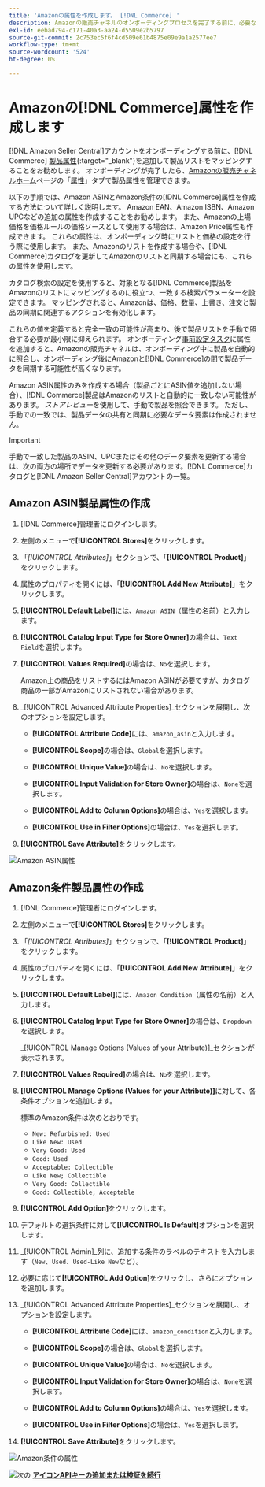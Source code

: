 ```yaml
---
title: 'Amazonの属性を作成します。 [!DNL Commerce] '
description: Amazonの販売チャネルのオンボーディングプロセスを完了する前に、必要な[!UICONTROL Commerce]製品属性があることを確認します。
exl-id: eebad794-c171-40a3-aa24-d5509e2b5797
source-git-commit: 2c753ec5f6f4cd509e61b4875e09e9a1a2577ee7
workflow-type: tm+mt
source-wordcount: '524'
ht-degree: 0%

---
```


# Amazonの[!DNL Commerce]属性を作成します

[!DNL Amazon Seller Central]アカウントをオンボーディングする前に、[!DNL Commerce] [製品属性](https://docs.magento.com/user-guide/stores/attributes-product.html){:target=&quot;_blank&quot;}を追加して製品リストをマッピングすることをお勧めします。 オンボーディングが完了したら、[Amazonの販売チャネルホーム](./amazon-sales-channel-home.md)ページの「[属性](./managing-attributes.md)」タブで製品属性を管理できます。

以下の手順では、Amazon ASINとAmazon条件の[!DNL Commerce]属性を作成する方法について詳しく説明します。 Amazon EAN、Amazon ISBN、Amazon UPCなどの追加の属性を作成することをお勧めします。 また、Amazonの上場価格を価格ルールの価格ソースとして使用する場合は、Amazon Price属性も作成できます。 これらの属性は、オンボーディング時にリストと価格の設定を行う際に使用します。 また、Amazonのリストを作成する場合や、[!DNL Commerce]カタログを更新してAmazonのリストと同期する場合にも、これらの属性を使用します。

カタログ検索の設定を使用すると、対象となる[!DNL Commerce]製品をAmazonのリストにマッピングするのに役立つ、一致する検索パラメーターを設定できます。 マッピングされると、Amazonは、価格、数量、上書き、注文と製品の同期に関連するアクションを有効化します。

これらの値を定義すると完全一致の可能性が高まり、後で製品リストを手動で照合する必要が最小限に抑えられます。 オンボーディング[事前設定タスク](./amazon-pre-setup-tasks.md)に属性を追加すると、Amazonの販売チャネルは、オンボーディング中に製品を自動的に照合し、オンボーディング後にAmazonと[!DNL Commerce]の間で製品データを同期する可能性が高くなります。

Amazon ASIN属性のみを作成する場合（製品ごとにASIN値を追加しない場合）、[!DNL Commerce]製品はAmazonのリストと自動的に一致しない可能性があります。 _ストアレビュー_&#x200B;を使用して、手動で製品を照合できます。 ただし、手動での一致では、製品データの共有と同期に必要なデータ要素は作成されません。

>[!IMPORTANT]
>
>手動で一致した製品のASIN、UPCまたはその他のデータ要素を更新する場合は、次の両方の場所でデータを更新する必要があります。[!DNL Commerce]カタログと[!DNL Amazon Seller Central]アカウントの一覧。

## Amazon ASIN製品属性の作成

1. [!DNL Commerce]管理者にログインします。

1. 左側のメニューで&#x200B;**[!UICONTROL Stores]**&#x200B;をクリックします。

1. 「_[!UICONTROL Attributes]_」セクションで、「**[!UICONTROL Product]**」をクリックします。

1. 属性のプロパティを開くには、「**[!UICONTROL Add New Attribute]**」をクリックします。

1. **[!UICONTROL Default Label]**&#x200B;には、`Amazon ASIN`（属性の名前）と入力します。

1. **[!UICONTROL Catalog Input Type for Store Owner]**&#x200B;の場合は、`Text Field`を選択します。

1. **[!UICONTROL Values Required]**&#x200B;の場合は、`No`を選択します。

   Amazon上の商品をリストするにはAmazon ASINが必要ですが、カタログ商品の一部がAmazonにリストされない場合があります。

1. _[!UICONTROL Advanced Attribute Properties]_セクションを展開し、次のオプションを設定します。

   - **[!UICONTROL Attribute Code]**&#x200B;には、`amazon_asin`と入力します。

   - **[!UICONTROL Scope]**&#x200B;の場合は、`Global`を選択します。

   - **[!UICONTROL Unique Value]**&#x200B;の場合は、`No`を選択します。

   - **[!UICONTROL Input Validation for Store Owner]**&#x200B;の場合は、`None`を選択します。

   - **[!UICONTROL Add to Column Options]**&#x200B;の場合は、`Yes`を選択します。

   - **[!UICONTROL Use in Filter Options]**&#x200B;の場合は、`Yes`を選択します。

1. **[!UICONTROL Save Attribute]**&#x200B;をクリックします。

![Amazon ASIN属性](assets/creating-asin-attribute.png)

## Amazon条件製品属性の作成

1. [!DNL Commerce]管理者にログインします。

1. 左側のメニューで&#x200B;**[!UICONTROL Stores]**&#x200B;をクリックします。

1. 「_[!UICONTROL Attributes]_」セクションで、「**[!UICONTROL Product]**」をクリックします。

1. 属性のプロパティを開くには、「**[!UICONTROL Add New Attribute]**」をクリックします。

1. **[!UICONTROL Default Label]**&#x200B;には、`Amazon Condition`（属性の名前）と入力します。

1. **[!UICONTROL Catalog Input Type for Store Owner]**&#x200B;の場合は、`Dropdown`を選択します。

   _[!UICONTROL Manage Options (Values of your Attribute)]_セクションが表示されます。

1. **[!UICONTROL Values Required]**&#x200B;の場合は、`No`を選択します。

1. **[!UICONTROL Manage Options (Values for your Attribute)]**&#x200B;に対して、各条件オプションを追加します。

   標準のAmazon条件は次のとおりです。

   - `New: Refurbished: Used`
   - `Like New: Used`
   - `Very Good: Used`
   - `Good: Used`
   - `Acceptable: Collectible`
   - `Like New; Collectible`
   - `Very Good: Collectible`
   - `Good: Collectible; Acceptable`

1. **[!UICONTROL Add Option]**&#x200B;をクリックします。

1. デフォルトの選択条件に対して&#x200B;**[!UICONTROL Is Default]**&#x200B;オプションを選択します。

1. _[!UICONTROL Admin]_列に、追加する条件のラベルのテキストを入力します（`New`、`Used`、`Used-Like New`など）。

1. 必要に応じて&#x200B;**[!UICONTROL Add Option]**&#x200B;をクリックし、さらにオプションを追加します。

1. _[!UICONTROL Advanced Attribute Properties]_セクションを展開し、オプションを設定します。

   - **[!UICONTROL Attribute Code]**&#x200B;には、`amazon_condition`と入力します。

   - **[!UICONTROL Scope]**&#x200B;の場合は、`Global`を選択します。

   - **[!UICONTROL Unique Value]**&#x200B;の場合は、`No`を選択します。

   - **[!UICONTROL Input Validation for Store Owner]**&#x200B;の場合は、`None`を選択します。

   - **[!UICONTROL Add to Column Options]**&#x200B;の場合は、`Yes`を選択します。

   - **[!UICONTROL Use in Filter Options]**&#x200B;の場合は、`Yes`を選択します。

1. **[!UICONTROL Save Attribute]**&#x200B;をクリックします。

![Amazon条件の属性](assets/creating-amazon-condition-attribute.png)

![次の](assets/btn-next.png) [**アイコンAPIキーの追加または検証を続行**](./amazon-verify-api-key.md)
